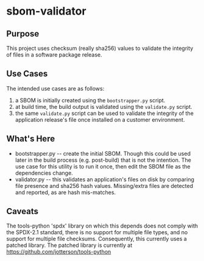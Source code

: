 # sbom-validator

## Purpose

This project uses checksum (really sha256) values to validate the
integrity of files in a software package release.

## Use Cases

The intended use cases are as follows:

1. a SBOM is initially created using the `bootstrapper.py` script.
2. at build time, the build output is validated using the `validate.py` script.
3. the same `validate.py` script can be used to validate the integrity of the application release's file once installed on a customer environment.

## What's Here

* bootstrapper.py -- create the initial SBOM.  Though this could be used later in the build process (e.g. post-build) that is not the intention.  The use case for this utility is to run it once, then edit the SBOM file as the dependencies change.
* validator.py -- this validates an application's files on disk by comparing file presence and sha256 hash values.  Missing/extra files are detected and reported, as are hash mis-matches.

## Caveats

The tools-python 'spdx' library on which this depends does not comply
with the SPDX-2.1 standard, there is no support for multiple file types, and no support for multiple file checksums.  Consequently, this currently uses a patched library.  The patched library is currently at https://github.com/jotterson/tools-python